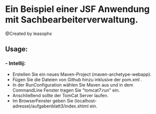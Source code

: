 # Ein Beispiel einer JSF Anwendung mit Sachbearbeiterverwaltung.
@Created by leasophx


## Usage:
### - Intellij:
* Erstellen Sie ein neues Maven-Project (maven-archetype-webapp). 
* Fügen Sie die Dateien von Github hinzu inklusive der pom.xml . 
* In der RunConfiguration wählen Sie Maven aus und in dem CommandLine Fenster tragen Sie "tomcat7:run" ein. 
* Anschließend sollte der TomCat Server laufen. 
* Im BrowserFenster geben Sie (localhost-adresse)/aufgabenblatt3/index.xhtml ein. 

